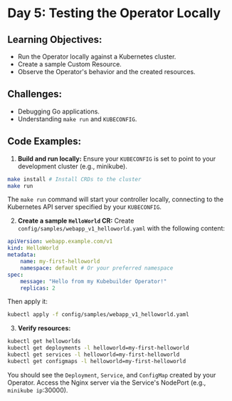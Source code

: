 # Day 5: Testing the Operator Locally

## **Learning Objectives:**

* Run the Operator locally against a Kubernetes cluster.
* Create a sample Custom Resource.
* Observe the Operator's behavior and the created resources.

## **Challenges:**
* Debugging Go applications.
* Understanding `make run` and `KUBECONFIG`.

## **Code Examples:**

1.  **Build and run locally:**
Ensure your `KUBECONFIG` is set to point to your development cluster (e.g., minikube).

```bash
make install # Install CRDs to the cluster
make run
```
The `make run` command will start your controller locally, connecting to the Kubernetes API server specified by your `KUBECONFIG`.

2.  **Create a sample `HelloWorld` CR:**
Create `config/samples/webapp_v1_helloworld.yaml` with the following content:

```yaml
apiVersion: webapp.example.com/v1
kind: HelloWorld
metadata:
    name: my-first-helloworld
    namespace: default # Or your preferred namespace
spec:
    message: "Hello from my Kubebuilder Operator!"
    replicas: 2
```

Then apply it:

```bash
kubectl apply -f config/samples/webapp_v1_helloworld.yaml
```

3.  **Verify resources:**

```bash
kubectl get helloworlds
kubectl get deployments -l helloworld=my-first-helloworld
kubectl get services -l helloworld=my-first-helloworld
kubectl get configmaps -l helloworld=my-first-helloworld
```

You should see the `Deployment`, `Service`, and `ConfigMap` created by your Operator. Access the Nginx server via the Service's NodePort (e.g., `minikube ip`:30000).

